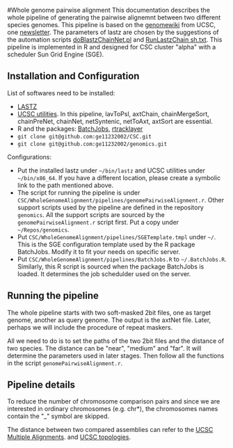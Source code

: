 #Whole genome pairwise alignment
This documentation describes the whole pipeline of 
generating the pairwise alignemnt between two different species genomes.
This pipeline is based on the 
[genomewiki](http://genomewiki.ucsc.edu/index.php/Whole_genome_alignment_howto) 
from UCSC, one [newsletter](https://lists.soe.ucsc.edu/pipermail/genome/2005-October/008710.html).
The parameters of lastz are chosen by the suggestions of the automation scripts
[doBlastzChainNet.pl](http://hgwdev.cse.ucsc.edu/~kent/src/unzipped/hg/utils/automation/doBlastzChainNet.pl)
and 
[RunLastzChain sh.txt](http://genomewiki.ucsc.edu/images/9/93/RunLastzChain_sh.txt).
This pipeline is implemented in R and 
designed for CSC cluster "alpha" with a scheduler Sun Grid Engine (SGE).

## Installation and Configuration
List of softwares need to be installed:

* [LASTZ](http://www.bx.psu.edu/miller_lab/dist/README.lastz-1.02.00/README.lastz-1.02.00a.html)
* [UCSC utilities](http://hgdownload.cse.ucsc.edu/admin/jksrc.zip). 
  In this pipeline, lavToPsl, axtChain, chainMergeSort, chainPreNet, chainNet,
  netSyntenic, netToAxt, axtSort are essential.
* R and the packages: [BatchJobs](http://cran.r-project.org/web/packages/BatchJobs/index.html), 
[rtracklayer](http://www.bioconductor.org/packages/release/bioc/html/rtracklayer.html)
* ```git clone git@github.com:ge11232002/CSC.git```
* ```git clone git@github.com:ge11232002/genomics.git```

Configurations:
* Put the installed lastz under ```~/bin/lastz``` 
  and UCSC utilities under  ```~/bin/x86_64```.
  If you have a different location, 
  please create a symbolic link to the path mentioned above.
* The script for running the pipeline is under ```CSC/WholeGenomeAlignment/pipelines/genomePairwiseAlignment.r```.
  Other support scripts used by the pipeline are defined in the repository ```genomics```.
  All the support scripts are sourced by the ```genomePairwiseAlignment.r``` script first.
  Put a copy under ```~/Repos/genomics```. 
* Put ```CSC/WholeGenomeAlignment/pipelines/SGETemplate.tmpl``` under ```~/```.
  This is the SGE configuration template used by the R package BatchJobs.
  Modify it to fit your needs on specific server.
* Put ```CSC/WholeGenomeAlignment/pipelines/BatchJobs.R``` to ```~/.BatchJobs.R```.
  Similarly, this R script is sourced when the package BatchJobs is loaded.
  It determines the job schedulder used on the server.

## Running the pipeline
The whole pipeline starts with two soft-masked 2bit files, 
one as target genome, another as query genome. 
The output is the axtNet file.
Later, perhaps we will include the procedure of repeat maskers.

All we need to do is to set the paths of the two 2bit files 
and the distance of two species.
The distance can be "near", "medium" and "far". 
It will determine the parameters used in later stages.
Then follow all the functions in the script ```genomePairwiseAlignment.r```.

## Pipeline details
To reduce the number of chromosome comparison pairs 
and since we are interested in ordinary chromosomes (e.g. chr\*),
the chromosomes names contain the "_" symbol are skipped.

The distance between two compared assemblies can refer to 
the [UCSC Multiple Alignments](http://genomewiki.ucsc.edu/index.php/UCSC_Multiple_Alignments).
and [UCSC topologies](http://genomewiki.ucsc.edu/index.php/Phylogenetic_Tree#Vertebrate_topology_used_at_UCSC_genome_browser).



